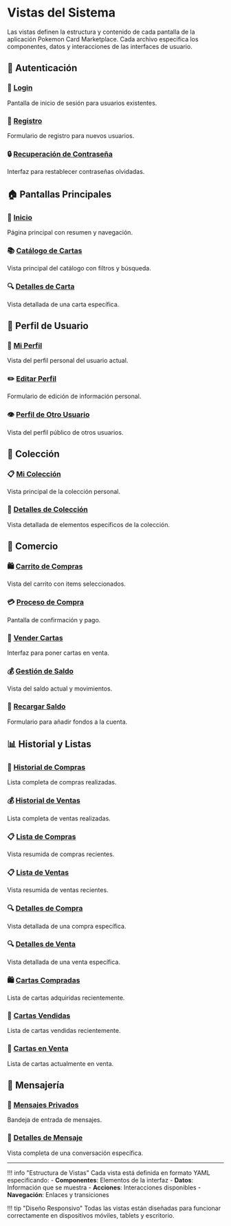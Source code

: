 # Vistas del Sistema

Las vistas definen la estructura y contenido de cada pantalla de la aplicación Pokemon Card Marketplace. Cada archivo especifica los componentes, datos y interacciones de las interfaces de usuario.

## 🔐 Autenticación

### 🔑 [Login](login.view.md)
Pantalla de inicio de sesión para usuarios existentes.

### 📝 [Registro](register.view.md)
Formulario de registro para nuevos usuarios.

### 🔒 [Recuperación de Contraseña](password_recovery.view.md)
Interfaz para restablecer contraseñas olvidadas.

## 🏠 Pantallas Principales

### 🏡 [Inicio](home.view.md)
Página principal con resumen y navegación.

### 📚 [Catálogo de Cartas](card_catalog.view.md)
Vista principal del catálogo con filtros y búsqueda.

### 🔍 [Detalles de Carta](card_details.view.md)
Vista detallada de una carta específica.

## 👤 Perfil de Usuario

### 👥 [Mi Perfil](user_profile.view.md)
Vista del perfil personal del usuario actual.

### ✏️ [Editar Perfil](edit_user_profile.view.md)
Formulario de edición de información personal.

### 👁️ [Perfil de Otro Usuario](other_user_profile.view.md)
Vista del perfil público de otros usuarios.

## 📖 Colección

### 📋 [Mi Colección](collection.view.md)
Vista principal de la colección personal.

### 📑 [Detalles de Colección](collection_details.view.md)
Vista detallada de elementos específicos de la colección.

## 🛒 Comercio

### 🛍️ [Carrito de Compras](cart.view.md)
Vista del carrito con items seleccionados.

### 💳 [Proceso de Compra](purchase.view.md)
Pantalla de confirmación y pago.

### 🏪 [Vender Cartas](sell.view.md)
Interfaz para poner cartas en venta.

### 💰 [Gestión de Saldo](balance.view.md)
Vista del saldo actual y movimientos.

### 💸 [Recargar Saldo](recharge_balance.view.md)
Formulario para añadir fondos a la cuenta.

## 📊 Historial y Listas

### 🛒 [Historial de Compras](purchase_history.view.md)
Lista completa de compras realizadas.

### 💰 [Historial de Ventas](sales_history.view.md)
Lista completa de ventas realizadas.

### 📋 [Lista de Compras](purchase_list.view.md)
Vista resumida de compras recientes.

### 📋 [Lista de Ventas](sales_list.view.md)
Vista resumida de ventas recientes.

### 🔍 [Detalles de Compra](purchase_details.view.md)
Vista detallada de una compra específica.

### 🔍 [Detalles de Venta](sales_details.view.md)
Vista detallada de una venta específica.

### 🛍️ [Cartas Compradas](purchased_cards_list.view.md)
Lista de cartas adquiridas recientemente.

### 🏪 [Cartas Vendidas](sold_cards_list.view.md)
Lista de cartas vendidas recientemente.

### 🏪 [Cartas en Venta](cards_for_sale_list.view.md)
Lista de cartas actualmente en venta.

## 💬 Mensajería

### 📨 [Mensajes Privados](private_messages.view.md)
Bandeja de entrada de mensajes.

### 💬 [Detalles de Mensaje](private_message_details.view.md)
Vista completa de una conversación específica.

---

!!! info "Estructura de Vistas"
    Cada vista está definida en formato YAML especificando:
    - **Componentes**: Elementos de la interfaz
    - **Datos**: Información que se muestra
    - **Acciones**: Interacciones disponibles
    - **Navegación**: Enlaces y transiciones

!!! tip "Diseño Responsivo"
    Todas las vistas están diseñadas para funcionar correctamente en dispositivos móviles, tablets y escritorio.

